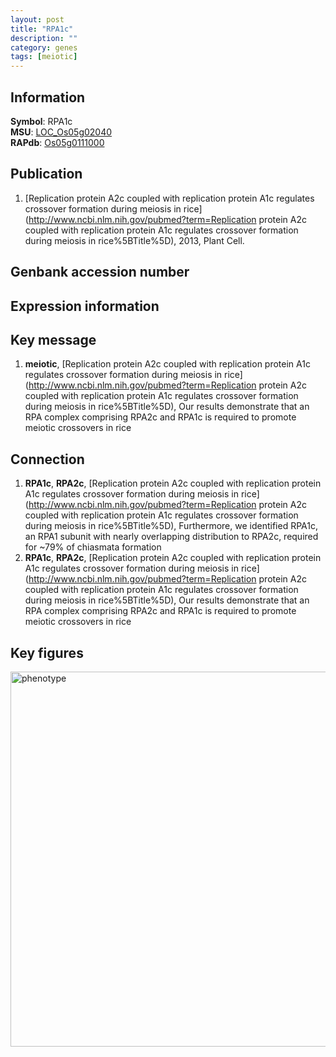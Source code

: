 ```yaml
---
layout: post
title: "RPA1c"
description: ""
category: genes
tags: [meiotic]
---
```


## Information
__Symbol__: RPA1c  
__MSU__: [LOC_Os05g02040](http://rice.plantbiology.msu.edu/cgi-bin/ORF_infopage.cgi?orf=LOC_Os05g02040)  
__RAPdb__: [Os05g0111000](http://rapdb.dna.affrc.go.jp/viewer/gbrowse_details/irgsp1?name=Os05g0111000)  

## Publication
1. [Replication protein A2c coupled with replication protein A1c regulates crossover formation during meiosis in rice](http://www.ncbi.nlm.nih.gov/pubmed?term=Replication protein A2c coupled with replication protein A1c regulates crossover formation during meiosis in rice%5BTitle%5D), 2013, Plant Cell.

## Genbank accession number

## Expression information

## Key message
1. __meiotic__, [Replication protein A2c coupled with replication protein A1c regulates crossover formation during meiosis in rice](http://www.ncbi.nlm.nih.gov/pubmed?term=Replication protein A2c coupled with replication protein A1c regulates crossover formation during meiosis in rice%5BTitle%5D),  Our results demonstrate that an RPA complex comprising RPA2c and RPA1c is required to promote meiotic crossovers in rice

## Connection
1. __RPA1c__, __RPA2c__, [Replication protein A2c coupled with replication protein A1c regulates crossover formation during meiosis in rice](http://www.ncbi.nlm.nih.gov/pubmed?term=Replication protein A2c coupled with replication protein A1c regulates crossover formation during meiosis in rice%5BTitle%5D),  Furthermore, we identified RPA1c, an RPA1 subunit with nearly overlapping distribution to RPA2c, required for ~79% of chiasmata formation
2. __RPA1c__, __RPA2c__, [Replication protein A2c coupled with replication protein A1c regulates crossover formation during meiosis in rice](http://www.ncbi.nlm.nih.gov/pubmed?term=Replication protein A2c coupled with replication protein A1c regulates crossover formation during meiosis in rice%5BTitle%5D),  Our results demonstrate that an RPA complex comprising RPA2c and RPA1c is required to promote meiotic crossovers in rice

## Key figures
<img src="http://ricencode.github.io/images/RPA1c.pheno.png" alt="phenotype"  style="width: 600px;"/>



